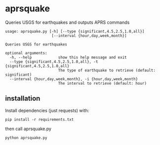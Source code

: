 aprsquake
=========

Queries USGS for earthquakes and outputs APRS commands

```
usage: aprsquake.py [-h] [--type {significant,4.5,2.5,1.0,all}]
                     [--interval {hour,day,week,month}]

Queries USGS for earthquakes

optional arguments:
  -h, --help            show this help message and exit
  --type {significant,4.5,2.5,1.0,all}, -t {significant,4.5,2.5,1.0,all}
                        The type of earthquake to retrieve (default: significant)
  --interval {hour,day,week,month}, -i {hour,day,week,month}
                        The interval to retrieve (default: hour)
```

installation
------------

Install dependencies (just requests) with:

```
pip install -r requirements.txt
```

then call aprsquake.py

```
python aprsquake.py
```
